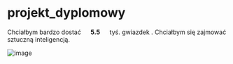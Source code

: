 # projekt_dyplomowy
Chciałbym bardzo dostać &emsp; **5.5** &emsp; tyś. gwiazdek . Chciałbym się zajmować sztuczną inteligencją.

![image](https://user-images.githubusercontent.com/56606076/206943917-524f6546-0264-4be3-9d14-9f26b83af310.png)

